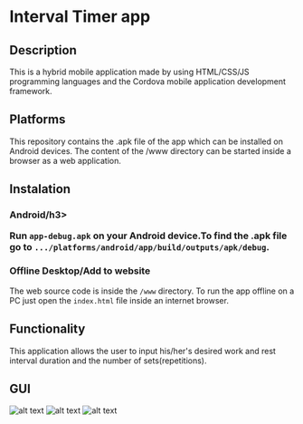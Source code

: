 # Interval Timer app

<h2>Description</h2>
<span>This is a hybrid mobile application made by using HTML/CSS/JS programming languages and the Cordova mobile application development framework.</span>

<h2>Platforms</h2>
<span>This repository contains the .apk file of the app which can be installed on Android devices. The content of the /www directory can be started inside a browser as a web application.</span>
  
<h2>Instalation</h2>
  <h3>Android/h3>
  
   <span>Run `app-debug.apk` on your Android device.To find the .apk file go to  `.../platforms/android/app/build/outputs/apk/debug`.</span>
  
  <h3>Offline Desktop/Add to website</h3>
  
   <span>The web source code is inside the `/www` directory. To run the app offline on a PC just open the `index.html` file inside an internet browser.</span>
  
  <h2>Functionality</h2>
  <span>This application allows the user to input his/her's desired work and rest interval duration and the number of sets(repetitions).</span>
  
  <h2>GUI</h2>
  
![alt text](https://user-images.githubusercontent.com/56841259/103142030-d807eb80-46fd-11eb-9fe8-524f7bed8453.png)
![alt text](https://user-images.githubusercontent.com/56841259/103142097-3f25a000-46fe-11eb-8526-9a37594d518c.png)
![alt text](https://user-images.githubusercontent.com/56841259/103142099-4351bd80-46fe-11eb-843d-ed824f907521.png)

